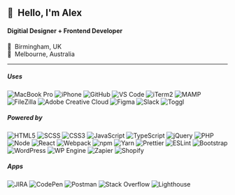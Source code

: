 
<h2>👋&nbsp;&nbsp;Hello, I'm Alex</h2>
<h4>Digitial Designer + Frontend Developer</h4>


🏡&nbsp;&nbsp;Birmingham, UK<br/>
📍&nbsp;&nbsp;Melbourne, Australia



<hr/>
<h5>Uses</h5>

![MacBook Pro](https://img.shields.io/badge/Apple-100000.svg?logo=apple&logoColor=white)
![iPhone](https://img.shields.io/badge/iPhone-100000.svg?logo=iOS&logoColor=white)
![GitHub](https://img.shields.io/badge/GitHub-100000.svg?logo=github&logoColor=white)
![VS Code](https://img.shields.io/badge/VS%20Code-007ACC?style=flat&logo=visual-studio-code&logoColor=white)
![iTerm2](https://img.shields.io/badge/iTerm2-000000.svg?logo=iTerm2&logoColor=white)
![MAMP](https://img.shields.io/badge/MAMP-02749C?style=flat&logo=mamp&logoColor=white)
![FileZilla](https://img.shields.io/badge/FileZilla-BF0000?style=flat&logo=FileZilla&logoColor=white)
![Adobe Creative Cloud](https://img.shields.io/badge/Adobe-DA1F26?logo=Adobe-Creative-Cloud&logoColor=white)
![Figma](https://img.shields.io/badge/Figma-F24E1E?logo=figma&logoColor=white)
![Slack](https://img.shields.io/badge/Slack-4A154B?logo=slack&logoColor=white)
![Toggl](https://img.shields.io/badge/Toggl-E01B22?logo=toggl&logoColor=white)


<h5>Powered by</h5>

![HTML5](https://img.shields.io/badge/-HTML5-E34F26?style=flat&logo=html5&logoColor=white)
![SCSS](https://img.shields.io/badge/-SCSS-CC6699?style=flat&logo=sass&logoColor=white)
![CSS3](https://img.shields.io/badge/-CSS3-1572B6?style=flat&logo=css3)
![JavaScript](https://img.shields.io/badge/JavaScript-323330.svg?logo=javascript&logoColor=white)
![TypeScript](https://img.shields.io/badge/TypeScript-007ACC.svg?logo=typescript&logoColor=white)
![jQuery](https://img.shields.io/badge/jQuery-0769AD.svg?logo=jquery&logoColor=white)
![PHP](https://img.shields.io/badge/PHP-777BB4.svg?logo=php&logoColor=white)
![Node](https://img.shields.io/badge/Node.js-43853D.svg?logo=node.js&logoColor=white)
![React](https://img.shields.io/badge/React-20232a.svg?logo=react&logoColor=white)
![Webpack](https://img.shields.io/badge/-Webpack-007ACC?style=flat&logo=webpack&logoColor=white)
![npm](https://img.shields.io/badge/-npm-CB3837?style=flat&logo=npm&logoColor=white)
![Yarn](https://img.shields.io/badge/-Yarn-2C8EBB?style=flat&logo=Yarn&logoColor=white)
![Prettier](https://img.shields.io/badge/-Prettier-F7B93E?style=flat&logo=Prettier&logoColor=white)
![ESLint](https://img.shields.io/badge/-ESLint-4B32C3?style=flat&logo=ESLint&logoColor=white)
![Bootstrap](https://img.shields.io/badge/Bootstrap-563D7C.svg?logo=bootstrap&logoColor=white)
![WordPress](https://img.shields.io/badge/WordPress-21759B.svg?logo=wordpress&logoColor=white)
![WP Engine](https://img.shields.io/badge/WP%20Engine-0ECAD4.svg?logo=WPEngine&logoColor=white)
![Zapier](https://img.shields.io/badge/Zapier-FF4A00.svg?logo=zapier&logoColor=white)
![Shopify](https://img.shields.io/badge/Shopify-7AB55C.svg?logo=shopify&logoColor=white)

<h5>Apps</h5>

![JIRA](https://img.shields.io/badge/JIRA-0052CC?logo=jira)
![CodePen](https://img.shields.io/badge/CodePen-000000.svg?logo=codePen&logoColor=white)
![Postman](https://img.shields.io/badge/Postman-FF6C37.svg?logo=postman&logoColor=white)
![Stack Overflow](https://img.shields.io/badge/Stack%20Overflow-F58025.svg?logo=stack-overflow&logoColor=white)
![Lighthouse](https://img.shields.io/badge/Lighthouse-F44B21.svg?logo=Lighthouse&logoColor=white)


<!--
- 👋 Hi, I’m @alw-codebase
- 👀 I’m interested in ...
- 🌱 I’m currently learning ...
- 💞️ I’m looking to collaborate on ...
- 📫 How to reach me ...
-->

<!--
alw-codebase/alw-codebase is a ✨ special ✨ repository because its `README.md` (this file) appears on your GitHub profile.
You can click the Preview link to take a look at your changes.
-->
